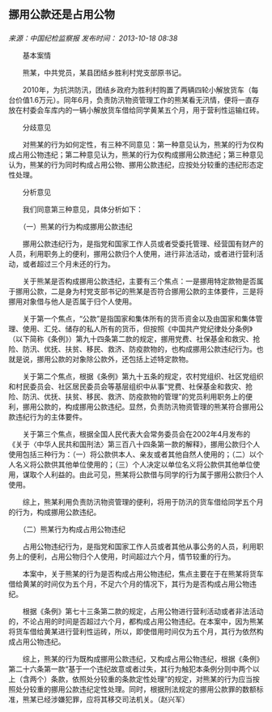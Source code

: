## 挪用公款还是占用公物

### 

_来源：中国纪检监察报_ _发布时间： 2013-10-18 08:38_

　　基本案情

　　熊某，中共党员，某县团结乡胜利村党支部原书记。

　　2010年，为抗洪防汛，团结乡政府为胜利村购置了两辆四轮小解放货车（每台价值1.6万元）。同年6月，负责防汛物资管理工作的熊某看无汛情，便将一直存放在村委会车库内的一辆小解放货车借给同学黄某五个月，用于营利性运输红砖。

　　分歧意见

　　对熊某的行为如何定性，有三种不同意见：第一种意见认为，熊某的行为仅构成占用公物违纪；第二种意见认为，熊某的行为仅构成挪用公款违纪；第三种意见认为，熊某的行为同时构成占用公物、挪用公款违纪，应按处分较重的违纪形态定性处理。

　　分析意见

　　我们同意第三种意见，具体分析如下：

　　（一）熊某的行为构成挪用公款违纪

　　挪用公款违纪行为，是指党和国家工作人员或者受委托管理、经营国有财产的人员，利用职务上的便利，挪用公款归个人使用，进行非法活动，或者进行营利活动，或者超过三个月未还的行为。

　　关于熊某是否构成挪用公款违纪，主要有三个焦点：一是挪用特定款物是否属于挪用公款，二是身为村党支部书记的熊某是否符合挪用公款的主体要件，三是将挪用对象借与他人是否属于归个人使用。

　　关于第一个焦点，“公款”是指国家和集体所有的货币资金以及由国家和集体管理、使用、汇兑、储存的私人所有的货币，但按照《中国共产党纪律处分条例》（以下简称《条例》）第九十四条第二款的规定，挪用党费、社保基金和救灾、抢险、防汛、优抚、扶贫、移民、救济、防疫款物的，也构成挪用公款违纪行为。也就是说，挪用公款的对象除公款外，还包括上述特定款物。

　　关于第二个焦点，根据《条例》第九十五条的规定，农村党组织、社区党组织和村民委员会、社区居民委员会等基层组织中从事“党费、社保基金和救灾、抢险、防汛、优抚、扶贫、移民、救济、防疫款物的管理”的党员利用职务上的便利，挪用公款的，构成挪用公款违纪。显然，负责防汛物资管理的熊某符合挪用公款违纪行为的主体要件。

　　关于第三个焦点，根据全国人民代表大会常务委员会在2002年4月发布的《关于〈中华人民共和国刑法〉第三百八十四条第一款的解释》，挪用公款归个人使用包括三种行为：（一）将公款供本人、亲友或者其他自然人使用的；（二）以个人名义将公款供其他单位使用的；（三）个人决定以单位名义将公款供其他单位使用，谋取个人利益的。由此可见，熊某将公款借与同学的行为属于挪用公款归个人使用。

　　综上，熊某利用负责防汛物资管理的便利，将用于防汛的货车借给同学五个月的行为，构成挪用公款违纪。

　　（二）熊某行为构成占用公物违纪

　　占用公物违纪行为，是指党和国家工作人员或者其他从事公务的人员，利用职务上的便利，占用公物归个人使用，时间超过六个月，情节较重的行为。

　　本案中，关于熊某的行为是否构成占用公物违纪，焦点主要在于在熊某将货车借给黄某的时间仅为五个月，不足六个月的情况下，其行为是否构成占用公物违纪。

　　根据《条例》第七十三条第二款的规定，占用公物进行营利活动或者非法活动的，不论占用的时间是否超过六个月，都构成占用公物违纪。在本案中，因为熊某将货车借给黄某进行营利性运砖，所以，即使借用时间仅为五个月，其行为依然构成占用公物违纪。

　　综上，熊某的行为既构成挪用公款违纪，又构成占用公物违纪，根据《条例》第二十六条第一款“基于一个违纪故意或者过失，其行为触犯本条例分则中两个以上（含两个）条款，依照处分较重的条款定性处理”的规定，对熊某的行为应当按照处分较重的挪用公款违纪定性处理。同时，根据刑法规定的挪用公款罪的数额标准，熊某已经涉嫌犯罪，应将其移交司法机关。（赵兴军）
